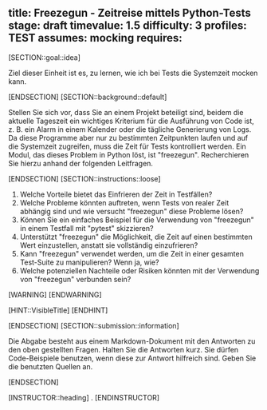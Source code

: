title: Freezegun - Zeitreise mittels Python-Tests
stage: draft
timevalue: 1.5
difficulty: 3
profiles: TEST
assumes: mocking
requires:
---
[SECTION::goal::idea]

Ziel dieser Einheit ist es, zu lernen, wie ich bei Tests die Systemzeit mocken kann.

[ENDSECTION]
[SECTION::background::default]

Stellen Sie sich vor, dass Sie an einem Projekt beteiligt sind, beidem die aktuelle Tageszeit ein
wichtiges Kriterium für die Ausführung von Code ist, z. B. ein Alarm in einem Kalender oder die
tägliche Generierung von Logs.
Da diese Programme aber nur zu bestimmten Zeitpunkten laufen und auf die Systemzeit zugreifen, muss
die Zeit für Tests kontrolliert werden.
Ein Modul, das dieses Problem in Python löst, ist "freezegun".
Recherchieren Sie hierzu anhand der folgenden Leitfragen.

[ENDSECTION]
[SECTION::instructions::loose]

1. Welche Vorteile bietet das Einfrieren der Zeit in Testfällen?
2. Welche Probleme könnten auftreten, wenn Tests von realer Zeit abhängig sind und wie versucht
   "freezegun" diese Probleme lösen?
3. Können Sie ein einfaches Beispiel für die Verwendung von "freezegun" in einem Testfall mit
   "pytest" skizzieren?
4. Unterstützt "freezegun" die Möglichkeit, die Zeit auf einen bestimmten Wert einzustellen, anstatt
   sie vollständig einzufrieren?
5. Kann "freezegun" verwendet werden, um die Zeit in einer gesamten Test-Suite zu manipulieren? Wenn
   ja, wie?
6. Welche potenziellen Nachteile oder Risiken könnten mit der Verwendung von "freezegun" verbunden
   sein?

[WARNING]
[ENDWARNING]

[HINT::VisibleTitle]
[ENDHINT]

[ENDSECTION]
[SECTION::submission::information]

Die Abgabe besteht aus einem Markdown-Dokument mit den Antworten zu den oben gestellten Fragen.
Halten Sie die Antworten kurz.
Sie dürfen Code-Beispiele benutzen, wenn diese zur Antwort hilfreich sind.
Geben Sie die benutzten Quellen an.

[ENDSECTION]

[INSTRUCTOR::heading]
.
[ENDINSTRUCTOR]
